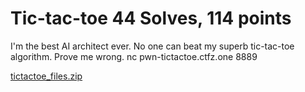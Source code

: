 # Tic-tac-toe 44 Solves, 114 points

I'm the best AI architect ever. No one can beat my superb tic-tac-toe algorithm. Prove me wrong.
nc pwn-tictactoe.ctfz.one 8889

[tictactoe_files.zip](files/tictactoe_files.zip)
